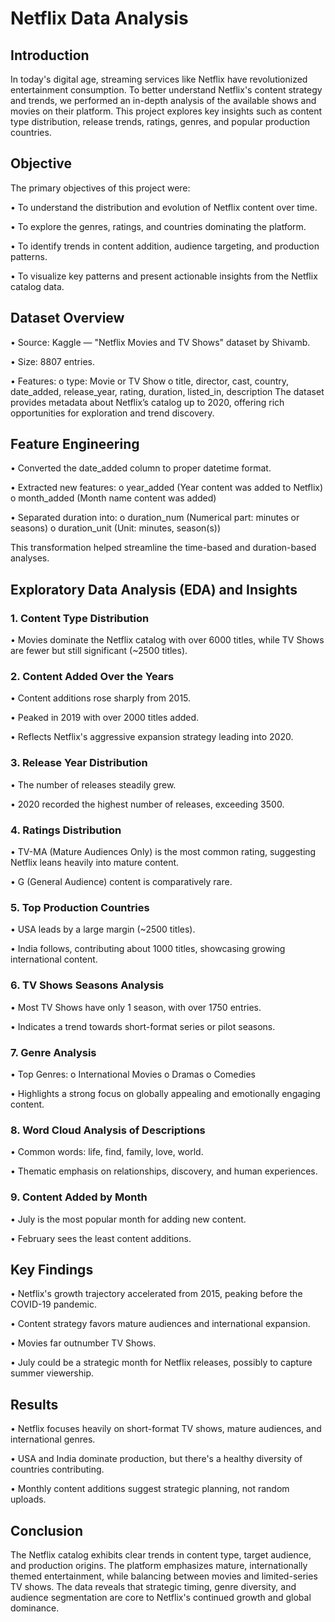 # Netflix Data Analysis

## Introduction

In today's digital age, streaming services like Netflix have revolutionized entertainment consumption. To better understand Netflix's content strategy and trends, we performed an in-depth analysis of the available shows and movies on their platform. This project explores key insights such as content type distribution, release trends, ratings, genres, and popular production countries.

## Objective

The primary objectives of this project were:

•	To understand the distribution and evolution of Netflix content over time.

•	To explore the genres, ratings, and countries dominating the platform.

•	To identify trends in content addition, audience targeting, and production patterns.

•	To visualize key patterns and present actionable insights from the Netflix catalog data.

## Dataset Overview

•	Source: Kaggle — "Netflix Movies and TV Shows" dataset by Shivamb.

•	Size: 8807 entries.

•	Features:
    o	type: Movie or TV Show
    o	title, director, cast, country, date_added, release_year, rating, duration, listed_in, description
The dataset provides metadata about Netflix’s catalog up to 2020, offering rich opportunities for exploration and trend discovery.

## Feature Engineering

•	Converted the date_added column to proper datetime format.

•	Extracted new features:
    o	year_added (Year content was added to Netflix)
    o	month_added (Month name content was added)
    
•	Separated duration into:
    o	duration_num (Numerical part: minutes or seasons)
    o	duration_unit (Unit: minutes, season(s))
    
This transformation helped streamline the time-based and duration-based analyses.

## Exploratory Data Analysis (EDA) and Insights

### 1. Content Type Distribution

•	Movies dominate the Netflix catalog with over 6000 titles, while TV Shows are fewer but still significant (~2500 titles).

### 2. Content Added Over the Years

•	Content additions rose sharply from 2015.

•	Peaked in 2019 with over 2000 titles added.

•	Reflects Netflix's aggressive expansion strategy leading into 2020.

### 3. Release Year Distribution

•	The number of releases steadily grew.

•	2020 recorded the highest number of releases, exceeding 3500.

### 4. Ratings Distribution

•	TV-MA (Mature Audiences Only) is the most common rating, suggesting Netflix leans heavily into mature content.

•	G (General Audience) content is comparatively rare.

### 5. Top Production Countries

•	USA leads by a large margin (~2500 titles).

•	India follows, contributing about 1000 titles, showcasing growing international content.

### 6. TV Shows Seasons Analysis

•	Most TV Shows have only 1 season, with over 1750 entries.

•	Indicates a trend towards short-format series or pilot seasons.

### 7. Genre Analysis

•	Top Genres:
    o	International Movies
    o	Dramas
    o	Comedies
    
•	Highlights a strong focus on globally appealing and emotionally engaging content.

### 8. Word Cloud Analysis of Descriptions

•	Common words: life, find, family, love, world.

•	Thematic emphasis on relationships, discovery, and human experiences.

### 9. Content Added by Month

•	July is the most popular month for adding new content.

•	February sees the least content additions.

## Key Findings

•	Netflix's growth trajectory accelerated from 2015, peaking before the COVID-19 pandemic.

•	Content strategy favors mature audiences and international expansion.

•	Movies far outnumber TV Shows.

•	July could be a strategic month for Netflix releases, possibly to capture summer viewership.

## Results

•	Netflix focuses heavily on short-format TV shows, mature audiences, and international genres.

•	USA and India dominate production, but there's a healthy diversity of countries contributing.

•	Monthly content additions suggest strategic planning, not random uploads.

## Conclusion

The Netflix catalog exhibits clear trends in content type, target audience, and production origins. The platform emphasizes mature, internationally themed entertainment, while balancing between movies and limited-series TV shows. The data reveals that strategic timing, genre diversity, and audience segmentation are core to Netflix's continued growth and global dominance.

